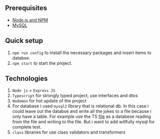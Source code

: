 ## Prerequisites
* [Node.js and NPM](https://nodejs.org/en/)
* [MySQL](https://dev.mysql.com/downloads/installer/)

## Quick setup
1. `npm run config` to install the necessary packages and insert items to databse.
2. `npm start` to start the project.


## Technologies

1. `Node js` + `Express JS`
2. `Typescript` for strongly typed project, use interfaces and dtos
3. `Nodemon` for hot update of the project
4. For database i used `mysql2` library that is relational db. In this case i could leave out the databse and write all the jokes to a file because i only have a table. For example use the TS [file](https://github.com/istefano10/exercice/blob/main/back/src/examples/jokes.examples.ts) as a databese reading from the file and writing to the file. But i want to add willfully mysql for complete test.
6. `class` libraries for use class validators and transformers 
